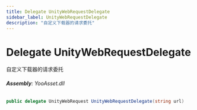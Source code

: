 ```yaml
---
title: Delegate UnityWebRequestDelegate
sidebar_label: UnityWebRequestDelegate
description: "自定义下载器的请求委托"
---
```

# Delegate UnityWebRequestDelegate
自定义下载器的请求委托

###### **Assembly**: YooAsset.dll

```csharp title="Declaration"
public delegate UnityWebRequest UnityWebRequestDelegate(string url)
```
